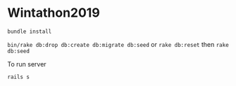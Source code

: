# Wintathon2019

`bundle install`

`bin/rake db:drop db:create db:migrate db:seed` or `rake db:reset` then `rake db:seed`


To run server

`rails s`
